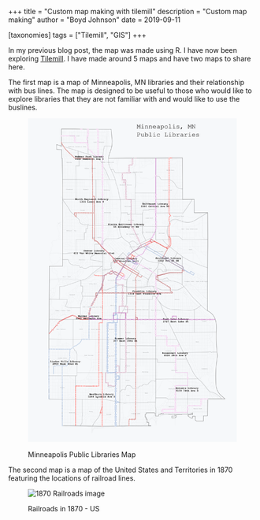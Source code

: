 +++
title = "Custom map making with tilemill"
description = "Custom map making"
author = "Boyd Johnson"
date = 2019-09-11

[taxonomies]
tags = ["Tilemill", "GIS"]
+++

In my previous blog post, the map was made using R. I have now been exploring [Tilemill](https://github.com/tilemill-project/tilemill). I have made around 5 maps and have two maps to share here.

The first map is a map of Minneapolis, MN libraries and their relationship with bus lines. The map is designed to be useful to those who would like to explore libraries that they are not familiar with and would like to use the buslines.

<figure class="image">

![Minneapolis public libraries](minneapolis-public-libraries.png) 

<ficaption>Minneapolis Public Libraries Map</figcaption>
</figure>

The second map is a map of the United States and Territories in 1870 featuring the locations of railroad lines.

<figure class="image">

![1870 Railroads image](1870-railroads-final.png)

<figcaption>Railroads in 1870 - US</figcaption>
</figure>